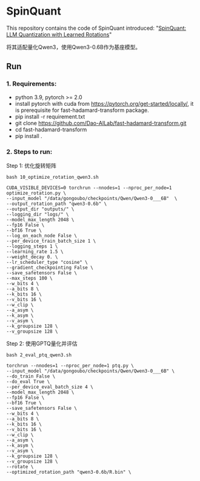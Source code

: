 # SpinQuant

This repository contains the code of SpinQuant introduced: "[SpinQuant: LLM Quantization with Learned Rotations](https://arxiv.org/pdf/2405.16406)"

将其适配量化Qwen3，使用Qwen3-0.6B作为基座模型。

## Run

### 1. Requirements:
* python 3.9, pytorch >= 2.0
* install pytorch with cuda from https://pytorch.org/get-started/locally/, it is prerequisite for fast-hadamard-transform package.
* pip install -r requirement.txt
* git clone https://github.com/Dao-AILab/fast-hadamard-transform.git  
* cd fast-hadamard-transform  
* pip install .
  
### 2. Steps to run:
Step 1: 优化旋转矩阵

```shell
bash 10_optimize_rotation_qwen3.sh

CUDA_VISIBLE_DEVICES=0 torchrun --nnodes=1 --nproc_per_node=1 optimize_rotation.py \
--input_model "/data/gongoubo/checkpoints/Qwen/Qwen3-0___6B"  \
--output_rotation_path "qwen3-0.6b" \
--output_dir "outputs/" \
--logging_dir "logs/" \
--model_max_length 2048 \
--fp16 False \
--bf16 True \
--log_on_each_node False \
--per_device_train_batch_size 1 \
--logging_steps 1 \
--learning_rate 1.5 \
--weight_decay 0. \
--lr_scheduler_type "cosine" \
--gradient_checkpointing False \
--save_safetensors False \
--max_steps 100 \
--w_bits 4 \
--a_bits 8 \
--k_bits 16 \
--v_bits 16 \
--w_clip \
--a_asym \
--k_asym \
--v_asym \
--k_groupsize 128 \
--v_groupsize 128 \

```

Step 2: 使用GPTQ量化并评估

```shell
bash 2_eval_ptq_qwen3.sh

torchrun --nnodes=1 --nproc_per_node=1 ptq.py \
--input_model "/data/gongoubo/checkpoints/Qwen/Qwen3-0___6B" \
--do_train False \
--do_eval True \
--per_device_eval_batch_size 4 \
--model_max_length 2048 \
--fp16 False \
--bf16 True \
--save_safetensors False \
--w_bits 4 \
--a_bits 8 \
--k_bits 16 \
--v_bits 16 \
--w_clip \
--a_asym \
--k_asym \
--v_asym \
--k_groupsize 128 \
--v_groupsize 128 \
--rotate \
--optimized_rotation_path "qwen3-0.6b/R.bin" \
```



